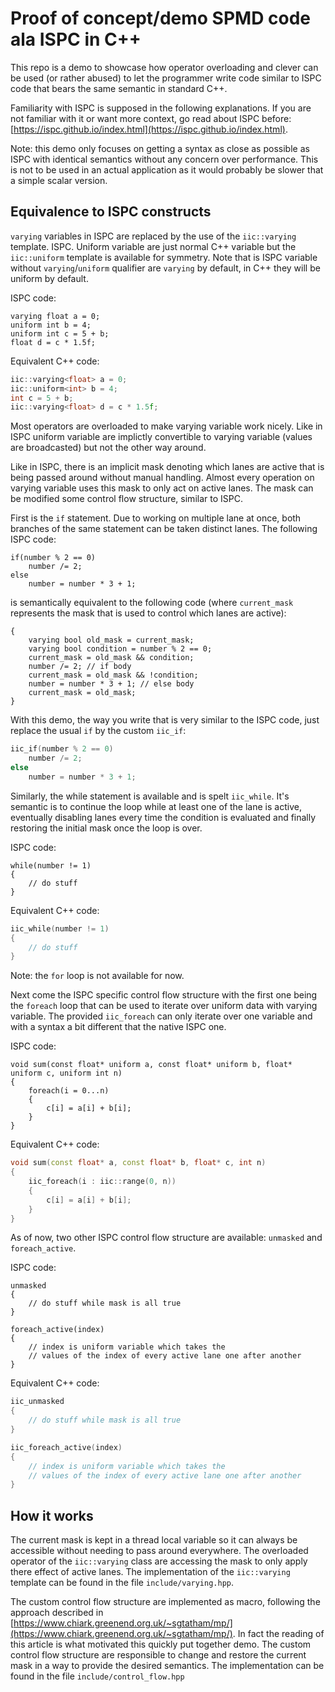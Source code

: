 # Proof of concept/demo SPMD code ala ISPC in C++
This repo is a demo to showcase how operator overloading and clever can be used (or rather abused)
to let the programmer write code similar to ISPC code that bears the same semantic in standard C++.

Familiarity with ISPC is supposed in the following explanations.
If you are not familiar with it or want more context, go read about ISPC before:
[https://ispc.github.io/index.html](https://ispc.github.io/index.html).

Note: this demo only focuses on getting a syntax as close as possible as ISPC with identical semantics
without any concern over performance. This is not to be used
in an actual application as it would probably be slower that a simple scalar version.

## Equivalence to ISPC constructs

`varying` variables in ISPC are replaced by the use of the `iic::varying` template.
ISPC. Uniform variable are just normal C++ variable but the `iic::uniform` template 
is available for symmetry. Note that is ISPC variable without `varying`/`uniform`
qualifier are `varying` by default, in C++ they will be uniform by default.

ISPC code:
```ispc
varying float a = 0;
uniform int b = 4;
uniform int c = 5 + b;
float d = c * 1.5f;
```
Equivalent C++ code:
```cpp
iic::varying<float> a = 0;
iic::uniform<int> b = 4;
int c = 5 + b;
iic::varying<float> d = c * 1.5f;
```

Most operators are overloaded to make varying variable
work nicely. Like in ISPC uniform variable are implictly convertible
to varying variable (values are broadcasted) but not the other way around.

Like in ISPC, there is an implicit mask denoting which lanes are active
that is being passed around without manual handling.
Almost every operation on varying variable uses this mask to only act on active lanes.
The mask can be modified some control flow structure, similar to ISPC.

First is the `if` statement. Due to working on multiple lane at once, 
both branches of the same statement can be taken distinct lanes. The following ISPC code:
```ispc
if(number % 2 == 0)
    number /= 2;
else
    number = number * 3 + 1;
```
is semantically equivalent to the following code (where `current_mask` represents 
the mask that is used to control which lanes are active):
```ispc
{
    varying bool old_mask = current_mask;
    varying bool condition = number % 2 == 0;
    current_mask = old_mask && condition;
    number /= 2; // if body
    current_mask = old_mask && !condition;
    number = number * 3 + 1; // else body
    current_mask = old_mask;
}
```
With this demo, the way you write that is very similar to the ISPC code,
just replace the usual `if` by the custom `iic_if`:
```cpp
iic_if(number % 2 == 0)
    number /= 2;
else
    number = number * 3 + 1;
```

Similarly, the while statement is available and is spelt `iic_while`.
It's semantic is to continue the loop while at least one of the lane is active,
eventually disabling lanes every time the condition is evaluated and finally restoring the initial mask
once the loop is over. 

ISPC code:
```ispc
while(number != 1)
{
    // do stuff
}
``` 
Equivalent C++ code:
```cpp
iic_while(number != 1)
{
    // do stuff
}
```

Note: the `for` loop is not available for now.

Next come the ISPC specific control flow structure with the 
first one being the `foreach` loop that can be used to iterate 
over uniform data with varying variable.
The provided `iic_foreach` can only iterate over one variable
and with a syntax a bit different that the native ISPC one.

ISPC code:
```
void sum(const float* uniform a, const float* uniform b, float* uniform c, uniform int n)
{
    foreach(i = 0...n)
    {
        c[i] = a[i] + b[i];
    }
}
```
Equivalent C++ code:
```cpp
void sum(const float* a, const float* b, float* c, int n)
{
    iic_foreach(i : iic::range(0, n))
    {
        c[i] = a[i] + b[i];
    }
}
```

As of now, two other ISPC control flow structure are available: `unmasked` and `foreach_active`.

ISPC code:
```ispc
unmasked
{
    // do stuff while mask is all true
}

foreach_active(index)
{
    // index is uniform variable which takes the 
    // values of the index of every active lane one after another
}
```
Equivalent C++ code:
```cpp
iic_unmasked
{
    // do stuff while mask is all true
}

iic_foreach_active(index)
{
    // index is uniform variable which takes the 
    // values of the index of every active lane one after another
}
```


## How it works

The current mask is kept in a thread local variable so it can always be accessible 
without needing to pass around everywhere.
The overloaded operator of the `iic::varying` class are accessing the mask
to only apply there effect of active lanes.
The implementation of the `iic::varying` template can be found in the file `include/varying.hpp`.

The custom control flow structure are implemented as macro, following the approach described
in [https://www.chiark.greenend.org.uk/~sgtatham/mp/](https://www.chiark.greenend.org.uk/~sgtatham/mp/).
In fact the reading of this article is what motivated this quickly put together demo.
The custom control flow structure are responsible to change and restore the current mask
in a way to provide the desired semantics.
The implementation can be found in the file `include/control_flow.hpp`

